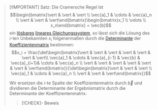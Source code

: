 > [!IMPORTANT] Satz: Die Cramersche Regel
> Ist 
> $$\begin{bmatrix}\vert & \vert & \vert \\ \vec{a}_1 & \cdots & \vec{a}_n \\ \vert & \vert & \vert\end{bmatrix}\begin{bmatrix}x_1 \\ \vdots \\ x_n\end{bmatrix} = \vec{b}$$
> ein [lösbares](Lösbarkeit.md) [lineares Gleichungssystem](Lineares%20Gleichungssystem.md), so lässt sich die Lösung des $i$-ten Unbekannten $x_i$ folgenermaßen durch die [Determinante](../../Matrizen/Determinanten/Determinante.md) der [Koeffizientenmatrix](Koeffizientenmatrix.md)  bestimmen:
> $$x_i = \frac{\det\begin{bmatrix}\vert & \vert & \vert & \vert & \vert & \vert & \vert\\ \vec{a}_1 & \cdots & \vec{a}_{i-1} & \vec{b} & \vec{a}_{i+1}& \cdots & \vec{a}_n \\ \vert & \vert & \vert & \vert & \vert & \vert & \vert\end{bmatrix}}{\det\begin{bmatrix}\vert & \vert & \vert \\ \vec{a}_1 & \cdots & \vec{a}_n \\ \vert & \vert & \vert\end{bmatrix}}$$
> 
> Wir ersetzen die $i$-te Spalte der Koeffizientenmatrix durch $\vec{b}$ und dividieren die Determinante der Ergebnismatrix durch die Determinante der Koeffizientenmatrix.
> > [!CHECK]- Beweis
> > 